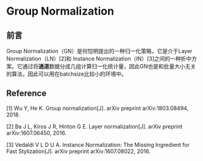 # Group Normalization

## 前言

Group Normalization（GN）是何恺明提出的一种归一化策略，它是介于Layer Normalization（LN）[2]和 Instance Normalization（IN）[3]之间的一种折中方案。它通过将**通道**数据分成几组计算归一化统计量，因此GN也是和批量大小无关的算法，因此可以用在batchsize比较小的环境中。

## Reference

\[1\] Wu Y, He K. Group normalization\[J\]. arXiv preprint arXiv:1803.08494, 2018.

[2] Ba J L, Kiros J R, Hinton G E. Layer normalization[J]. arXiv preprint arXiv:1607.06450, 2016.

[3] Vedaldi V L D U A. Instance Normalization: The Missing Ingredient for Fast Stylization[J]. arXiv preprint arXiv:1607.08022, 2016.



